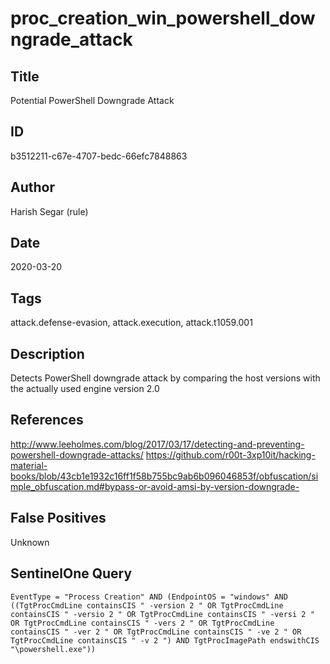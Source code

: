 # proc_creation_win_powershell_downgrade_attack

## Title
Potential PowerShell Downgrade Attack

## ID
b3512211-c67e-4707-bedc-66efc7848863

## Author
Harish Segar (rule)

## Date
2020-03-20

## Tags
attack.defense-evasion, attack.execution, attack.t1059.001

## Description
Detects PowerShell downgrade attack by comparing the host versions with the actually used engine version 2.0

## References
http://www.leeholmes.com/blog/2017/03/17/detecting-and-preventing-powershell-downgrade-attacks/
https://github.com/r00t-3xp10it/hacking-material-books/blob/43cb1e1932c16ff1f58b755bc9ab6b096046853f/obfuscation/simple_obfuscation.md#bypass-or-avoid-amsi-by-version-downgrade-

## False Positives
Unknown

## SentinelOne Query
```
EventType = "Process Creation" AND (EndpointOS = "windows" AND ((TgtProcCmdLine containsCIS " -version 2 " OR TgtProcCmdLine containsCIS " -versio 2 " OR TgtProcCmdLine containsCIS " -versi 2 " OR TgtProcCmdLine containsCIS " -vers 2 " OR TgtProcCmdLine containsCIS " -ver 2 " OR TgtProcCmdLine containsCIS " -ve 2 " OR TgtProcCmdLine containsCIS " -v 2 ") AND TgtProcImagePath endswithCIS "\powershell.exe"))

```